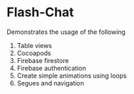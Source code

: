 

# Flash-Chat
Demonstrates the usage of the following

1. Table views
2. Cocoapods
3. Firebase firestore
4. Firebase authentication
5. Create simple animations using loops
6. Segues and navigation
